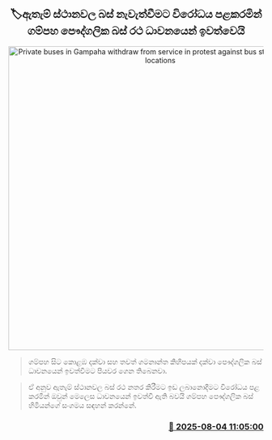 <p align='center'><b><h2 align='center' title='Private buses in Gampaha withdraw from service in protest against bus stops at certain locations'>🏷ඇතැම් ස්ථානවල බස් නැවැත්වීමට විරෝධය පළකරමින් ගම්පහ ​පෞද්ගලික බස් රථ ධාවනයෙන් ඉවත්වෙයි</h2></b></p>
<p align='center'><img src='https://helakuru.sgp1.cdn.digitaloceanspaces.com/esana/images/lib/bus1[1].jpg' width='600' alt='Private buses in Gampaha withdraw from service in protest against bus stops at certain locations'></p>

> ගම්පහ සිට කොළඹ දක්වා සහ තවත් ගමනාන්ත කිහිපයක් දක්වා පෞද්ගලික බස් ධාවන‍යෙන් ඉවත්වීමට පියවර ගෙන තිබෙනවා.

> ඒ අනුව ඇතැම් ස්ථානවල බස් රථ නතර කිරීමට ඉඩ ලබානොදීමට විරෝධය පළ කරමින් ඔවුන් මෙලෙස ධාවනයෙන් ඉවත්වී ඇති බවයි ගම්පහ පෞද්ගලික බස් හිමියන්ගේ සංගමය සඳහන් කරන්නේ.



<h3 align='right'><a href='https://www.helakuru.lk/esana/p/112400/'>📅 2025-08-04 11:05:00</a></h3>
